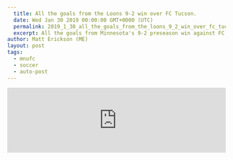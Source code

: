 ```yaml
---
  title: All the goals from the Loons 9-2 win over FC Tucson.
  date: Wed Jan 30 2019 00:00:00 GMT+0000 (UTC)
  permalink: 2019_1_30_all_the_goals_from_the_loons_9_2_win_over_fc_tucson_md
  excerpt: All the goals from Minnesota's 9-2 preseason win against FC Tucson.
author: Matt Erickson (ME)
layout: post
tags:
  - mnufc
  - soccer
  - auto-post
---
```

<div class='soccer-video-wrapper'>
    <iframe class='soccer-video' width='100%' height='auto' frameborder='0' allowfullscreen src="https://www.mnufc.com/iframe-video?brightcove_id=5996568440001&brightcove_player_id=default&brightcove_account_id=5534894110001"></iframe>
  </div>